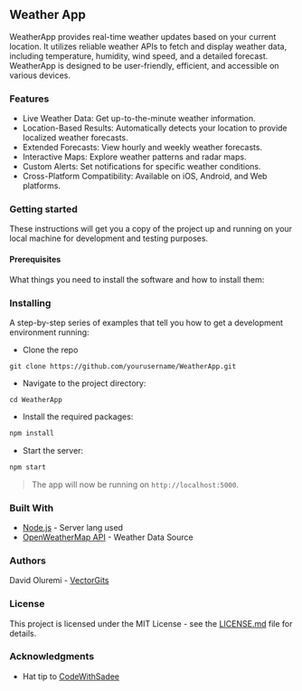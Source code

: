 ## Weather App
WeatherApp provides real-time weather updates based on your current location. It utilizes reliable weather APIs to fetch and display weather data, including temperature, humidity, wind speed, and a detailed forecast. WeatherApp is designed to be user-friendly, efficient, and accessible on various devices.

### Features
 * Live Weather Data: Get up-to-the-minute weather information.
 * Location-Based Results: Automatically detects your location to provide localized weather forecasts.
 * Extended Forecasts: View hourly and weekly weather forecasts.
 * Interactive Maps: Explore weather patterns and radar maps.
 * Custom Alerts: Set notifications for specific weather conditions.
 * Cross-Platform Compatibility: Available on iOS, Android, and Web platforms.

### Getting started
These instructions will get you a copy of the project up and running on your local machine for development and testing purposes.

#### Prerequisites
What things you need to install the software and how to install them:

### Installing
A step-by-step series of examples that tell you how to get a development environment running:
 - Clone the repo
 ```shell
 git clone https://github.com/yourusername/WeatherApp.git
 ```
 - Navigate to the project directory:
 ```shell
 cd WeatherApp
 ```

 - Install the required packages:
 ```bash
 npm install
 ```
 - Start the server:
 ```bash
 npm start
 ```
> The app will now be running on `http://localhost:5000`.


### Built With
* [Node.js](nodejs.org) - Server lang used
* [OpenWeatherMap API](https://openweathermap.org/api) - Weather Data Source

### Authors
David Oluremi - [VectorGits](https://github.com/VectorGits/)

### License
This project is licensed under the MIT License - see the [LICENSE.md](https://google.com/MIT+License) file for details.

### Acknowledgments
 - Hat tip to [CodeWithSadee](https://youtu.be/QMwyNnjAils)


